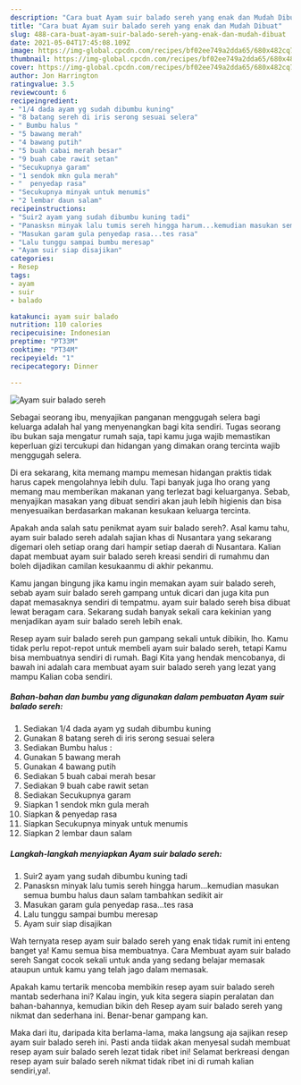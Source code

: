 ```yaml
---
description: "Cara buat Ayam suir balado sereh yang enak dan Mudah Dibuat"
title: "Cara buat Ayam suir balado sereh yang enak dan Mudah Dibuat"
slug: 488-cara-buat-ayam-suir-balado-sereh-yang-enak-dan-mudah-dibuat
date: 2021-05-04T17:45:08.109Z
image: https://img-global.cpcdn.com/recipes/bf02ee749a2dda65/680x482cq70/ayam-suir-balado-sereh-foto-resep-utama.jpg
thumbnail: https://img-global.cpcdn.com/recipes/bf02ee749a2dda65/680x482cq70/ayam-suir-balado-sereh-foto-resep-utama.jpg
cover: https://img-global.cpcdn.com/recipes/bf02ee749a2dda65/680x482cq70/ayam-suir-balado-sereh-foto-resep-utama.jpg
author: Jon Harrington
ratingvalue: 3.5
reviewcount: 6
recipeingredient:
- "1/4 dada ayam yg sudah dibumbu kuning"
- "8 batang sereh di iris serong sesuai selera"
- " Bumbu halus "
- "5 bawang merah"
- "4 bawang putih"
- "5 buah cabai merah besar"
- "9 buah cabe rawit setan"
- "Secukupnya garam"
- "1 sendok mkn gula merah"
- "  penyedap rasa"
- "Secukupnya minyak untuk menumis"
- "2 lembar daun salam"
recipeinstructions:
- "Suir2 ayam yang sudah dibumbu kuning tadi"
- "Panasksn minyak lalu tumis sereh hingga harum...kemudian masukan semua bumbu halus daun salam tambahkan sedikit air"
- "Masukan garam gula penyedap rasa...tes rasa"
- "Lalu tunggu sampai bumbu meresap"
- "Ayam suir siap disajikan"
categories:
- Resep
tags:
- ayam
- suir
- balado

katakunci: ayam suir balado 
nutrition: 110 calories
recipecuisine: Indonesian
preptime: "PT33M"
cooktime: "PT34M"
recipeyield: "1"
recipecategory: Dinner

---
```



![Ayam suir balado sereh](https://img-global.cpcdn.com/recipes/bf02ee749a2dda65/680x482cq70/ayam-suir-balado-sereh-foto-resep-utama.jpg)

Sebagai seorang ibu, menyajikan panganan menggugah selera bagi keluarga adalah hal yang menyenangkan bagi kita sendiri. Tugas seorang ibu bukan saja mengatur rumah saja, tapi kamu juga wajib memastikan keperluan gizi tercukupi dan hidangan yang dimakan orang tercinta wajib menggugah selera.

Di era  sekarang, kita memang mampu memesan hidangan praktis tidak harus capek mengolahnya lebih dulu. Tapi banyak juga lho orang yang memang mau memberikan makanan yang terlezat bagi keluarganya. Sebab, menyajikan masakan yang dibuat sendiri akan jauh lebih higienis dan bisa menyesuaikan berdasarkan makanan kesukaan keluarga tercinta. 



Apakah anda salah satu penikmat ayam suir balado sereh?. Asal kamu tahu, ayam suir balado sereh adalah sajian khas di Nusantara yang sekarang digemari oleh setiap orang dari hampir setiap daerah di Nusantara. Kalian dapat membuat ayam suir balado sereh kreasi sendiri di rumahmu dan boleh dijadikan camilan kesukaanmu di akhir pekanmu.

Kamu jangan bingung jika kamu ingin memakan ayam suir balado sereh, sebab ayam suir balado sereh gampang untuk dicari dan juga kita pun dapat memasaknya sendiri di tempatmu. ayam suir balado sereh bisa dibuat lewat beragam cara. Sekarang sudah banyak sekali cara kekinian yang menjadikan ayam suir balado sereh lebih enak.

Resep ayam suir balado sereh pun gampang sekali untuk dibikin, lho. Kamu tidak perlu repot-repot untuk membeli ayam suir balado sereh, tetapi Kamu bisa membuatnya sendiri di rumah. Bagi Kita yang hendak mencobanya, di bawah ini adalah cara membuat ayam suir balado sereh yang lezat yang mampu Kalian coba sendiri.

<!--inarticleads1-->

##### Bahan-bahan dan bumbu yang digunakan dalam pembuatan Ayam suir balado sereh:

1. Sediakan 1/4 dada ayam yg sudah dibumbu kuning
1. Gunakan 8 batang sereh di iris serong sesuai selera
1. Sediakan  Bumbu halus :
1. Gunakan 5 bawang merah
1. Gunakan 4 bawang putih
1. Sediakan 5 buah cabai merah besar
1. Sediakan 9 buah cabe rawit setan
1. Sediakan Secukupnya garam
1. Siapkan 1 sendok mkn gula merah
1. Siapkan  &amp; penyedap rasa
1. Siapkan Secukupnya minyak untuk menumis
1. Siapkan 2 lembar daun salam




<!--inarticleads2-->

##### Langkah-langkah menyiapkan Ayam suir balado sereh:

1. Suir2 ayam yang sudah dibumbu kuning tadi
1. Panasksn minyak lalu tumis sereh hingga harum...kemudian masukan semua bumbu halus daun salam tambahkan sedikit air
1. Masukan garam gula penyedap rasa...tes rasa
1. Lalu tunggu sampai bumbu meresap
1. Ayam suir siap disajikan




Wah ternyata resep ayam suir balado sereh yang enak tidak rumit ini enteng banget ya! Kamu semua bisa membuatnya. Cara Membuat ayam suir balado sereh Sangat cocok sekali untuk anda yang sedang belajar memasak ataupun untuk kamu yang telah jago dalam memasak.

Apakah kamu tertarik mencoba membikin resep ayam suir balado sereh mantab sederhana ini? Kalau ingin, yuk kita segera siapin peralatan dan bahan-bahannya, kemudian bikin deh Resep ayam suir balado sereh yang nikmat dan sederhana ini. Benar-benar gampang kan. 

Maka dari itu, daripada kita berlama-lama, maka langsung aja sajikan resep ayam suir balado sereh ini. Pasti anda tiidak akan menyesal sudah membuat resep ayam suir balado sereh lezat tidak ribet ini! Selamat berkreasi dengan resep ayam suir balado sereh nikmat tidak ribet ini di rumah kalian sendiri,ya!.

